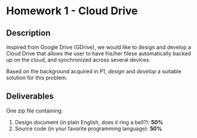 # Homework 1 - Cloud Drive

## Description
Inspired from Google Drive (GDrive), we would like to design and develop a Cloud Drive that allows the user to have his/her filese automatically backed up on the cloud, and synchronized across several devices.

Based on the background acquired in P1, *design* and *develop* a suitable solution for this problem.

## Deliverables
One zip file containing:
1. Design document (in plain English, does it ring a bell?): **50%**
2. Source code (in your favorite programming language): **50%**
